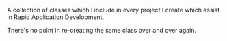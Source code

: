 A collection of classes which I include in every project I create which assist in Rapid Application Development.

There's no point in re-creating the same class over and over again.
